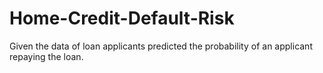 # Home-Credit-Default-Risk
Given the data of loan applicants predicted the probability of an applicant repaying the loan.

